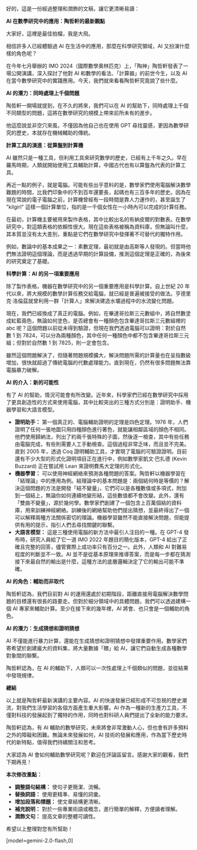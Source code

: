 好的，這是一份經過整理和潤飾的文稿，讓它更清晰易讀：

**AI 在數學研究中的應用：陶哲軒的最新觀點**

大家好，這裡是最佳拍檔，我是大飛。

相信許多人已經體驗過 AI 在生活中的應用，那麼在科學研究領域，AI 又扮演什麼樣的角色呢？

在今年七月舉辦的 IMO 2024（國際數學奧林匹克）上，「陶神」陶哲軒發表了一場公開演講，深入探討了他對 AI 和數學的看法、「計算器」的前世今生，以及 AI 在當今數學研究中的實踐應用。今天，我們就來看看陶哲軒究竟說了些什麼。

**AI 的潛力：同時處理上千個問題**

陶哲軒一開場就提到，在不久的將來，我們可以在 AI 的幫助下，同時處理上千個不同類型的問題，這將在數學研究的規模上帶來前所未有的進步。

他這麼說並非空穴來風，不僅因為他自己也在使用 GPT 尋找靈感，更因為數學研究的歷史，本就存在機械輔助的傳統。

**計算工具的演進：從算盤到計算機**

AI 雖然只是一種工具，但利用工具來研究數學的歷史，已經有上千年之久。早在羅馬時期，人類就開始使用工具輔助計算，中國古代也有以算盤為代表的計算工具。

再近一點的例子，就是電腦。可能有些出乎意料的是，數學家們使用電腦解決數學難題的時間，比我們印象中的不到百年還要長，起碼也有三百多年的歷史。因為在現在常說的電子電腦之前，計算機曾經有一段時間是靠人力運作的，甚至誕生了 "kilgirl" 這樣一個計算單位，指的是一千個女性在一小時內可以完成的計算任務。

在最初，計算機主要被用來製作表格，其中比較出名的有納皮爾的對數表。在數學研究中，對這類表格的依賴性很大。現在這些表格被稱為資料庫，但無論叫什麼，其本質並沒有太大差別，重點是它們在數學研究中發揮著不可替代的獨特作用。

例如，數論中的基本成果之一：素數定理，最初就是由高斯等人發現的。但當時他們無法證明這個理論，而是透過早期的計算設備，推測這個定理是正確的，為後來的研究奠定了基礎。

**科學計算：AI 的另一項重要應用**

除了製作表格，機器在數學研究中的另一個重要應用是科學計算。自上世紀 20 年代以來，將大規模的數學計算任務交給電腦，就已經是普遍被接受的做法。亨德里克·洛倫茲就曾利用一群「計算人」來解決建造水壩過程中的水流變化問題。

現在，我們已經換成了真正的電腦。例如，在畢達哥拉斯三元數組中，將自然數塗成紅藍兩色，無論如何塗色，是否總會有一種顏色包含畢達哥拉斯三元數組裡的 abc 呢？這個問題以前從未得到驗證，但現在我們透過電腦可以證明：對於自然數 1 到 7824，可以分為兩種顏色，其中任何一種顏色中都不包含畢達哥拉斯三元組；但對於自然數 1 到 7825，則一定會包含。

雖然這個問題解決了，但隨著問題規模擴大，解決問題所需的計算量也在呈指數級增加，很快就超過了傳統電腦的代數處理能力。直到現在，仍然有很多問題無法靠電腦暴力破解。

**AI 的介入：新的可能性**

有了 AI 的幫助，情況可能會有所改變。近年來，科學家們已經在數學研究中採用了更具創造性的方式來使用電腦，其中比較突出的三種方式分別是：證明助手、機器學習和大語言模型。

*   **證明助手：** 第一個真正的、電腦輔助證明的定理是四色定理。1976 年，人們證明了任何一張地圖只用四種顏色進行著色，就能讓相鄰區域的顏色不相同。他們使用歸納法，列出了約兩千張特殊的子圖，然後逐一檢查，其中有些任務由電腦完成，有些則需要人工手動檢查。這個過程非常乏味，而且並不完美。直到 2005 年，透過 Coq 證明輔助工具，才實現了電腦的可驗證證明。目前還有不少大型的形式化證明項目正在進行中，例如數學家凱文·巴扎德 (Kevin Buzzard) 正在嘗試用 Lean 來證明費馬大定理的形式化。
*   **機器學習：** 可以使用神經網絡來預測各種問題的答案。陶哲軒以機器學習在「結理論」中的應用為例。結理論中的基本問題是：兩個結何時是等價的？解決這個問題的方法是開發「結不變量」，它們可以是各種數值或多項式，附加到一個結上，無論你如何連續地變形結，這些數值都不會改變。此外，還有「雙曲不變量」，源於幾何學。數學家們創建了一個包含上百萬個結的資料庫，用來訓練神經網絡。訓練後的網絡幫助他們提出猜想，並最終得出了一個可以解釋兩種方法關係密切的理論。機器學習雖然不能直接解決問題，但能提供有用的提示，指引人們去尋找關鍵的聯繫。
*   **大語言模型：** 這是三種使用電腦的新方法中最引人注目的一種。在 GPT-4 發布時，研究人員給了它一道 IMO 2022 年題目的簡化版本，GPT-4 給出了正確且完整的回答，儘管實際上成功率只有百分之一。此外，人類和 AI 對難易程度的判斷並不一致。AI 並不是從基本原理來推導答案，而是每一步都在猜測接下來最自然的輸出是什麼，這種方法的底層邏輯決定了它的輸出可能不準確。

**AI 的角色：輔助而非取代**

陶哲軒認為，我們目前對 AI 的運用還處於初期階段，距離直接用電腦解決數學問題的目標還有很長的路要走。但對於細分領域中的具體問題，我們可以透過建構一個 AI 專家來輔助計算。至少在接下來的幾年裡，AI 將會、也只會是一個輔助的角色。

**AI 的潛力：生成猜想和證明猜想**

AI 不僅能進行暴力計算，還能在生成猜想和證明猜想中發揮重要作用。數學家們寄希望於創建龐大的資料集，將大量數據「餵」給 AI，讓它們自動生成各種數學對象間的聯繫。

陶哲軒認為，在 AI 的輔助下，人類可以一次性處理上千個類似的問題，並從結果中發現規律。

**總結**

以上就是陶哲軒最新演講的主要內容。AI 的快速發展已經形成不可忽視的歷史潮流，對我們生活學習的各個方面產生重大影響。AI 作為一種新的生產力工具，不僅對科技的發展起到了獨特的作用，同時也對科研人員們提出了全新的能力要求。

陶哲軒認為，有 AI 輔助的數學研究，未來將會非常激動人心，但也會有許多預料之外的障礙和困難。無論未來發展如何，AI 技術的發展和應用，作為當下歷史時代的新特點，值得我們持續關注和思考。

大家認為 AI 會如何輔助數學研究呢？歡迎在評論區留言。感謝大家的觀看，我們下期再見！

**本次修改重點：**

*   **調整語句結構：** 使句子更簡潔、流暢。
*   **替換詞語：** 使用更精準、易懂的詞彙。
*   **增加段落和標題：** 使文章結構更清晰。
*   **補充說明：** 對於一些專業術語或概念，進行簡單的解釋，方便讀者理解。
*   **潤飾文句：** 提高文章的整體可讀性。

希望以上整理對您有所幫助！

[model=gemini-2.0-flash,0]
